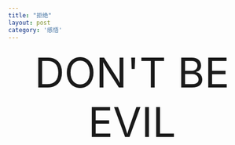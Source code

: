 ```yaml
---
title: "拒绝"
layout: post
category: '感悟'
---
```


<div style="font-size:6em;text-align:center;">
	DON'T BE EVIL
</div>
